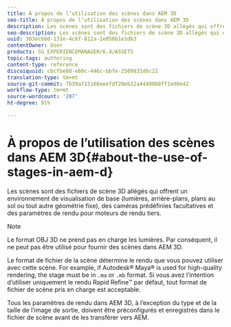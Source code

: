 ```yaml
---
title: À propos de l’utilisation des scènes dans AEM 3D
seo-title: À propos de l’utilisation des scènes dans AEM 3D
description: Les scènes sont des fichiers de scène 3D allégés qui offrent un environnement de visualisation de base (lumières, arrière-plans, plans au sol ou tout autre géométrie fixe), des caméras prédéfinies facultatives et des paramètres de rendu pour moteurs de rendu tiers.
seo-description: Les scènes sont des fichiers de scène 3D allégés qui offrent un environnement de visualisation de base (lumières, arrière-plans, plans au sol ou tout autre géométrie fixe), des caméras prédéfinies facultatives et des paramètres de rendu pour moteurs de rendu tiers.
uuid: 303ecbbd-131e-4c6f-812a-1e056b1e1d63
contentOwner: User
products: SG_EXPERIENCEMANAGER/6.4/ASSETS
topic-tags: authoring
content-type: reference
discoiquuid: cbcfbe88-e60c-446c-bbfe-2509831d6c22
translation-type: tm+mt
source-git-commit: 7b39a715166eeefdf20eb22a4449068ff1ed0e42
workflow-type: tm+mt
source-wordcount: '207'
ht-degree: 91%

---
```



# À propos de l’utilisation des scènes dans AEM 3D{#about-the-use-of-stages-in-aem-d}

Les scènes sont des fichiers de scène 3D allégés qui offrent un environnement de visualisation de base (lumières, arrière-plans, plans au sol ou tout autre géométrie fixe), des caméras prédéfinies facultatives et des paramètres de rendu pour moteurs de rendu tiers.

>[!NOTE]
>
>Le format OBJ 3D ne prend pas en charge les lumières. Par conséquent, il ne peut pas être utilisé pour fournir des scènes dans AEM 3D.

Le format de fichier de la scène détermine le rendu que vous pouvez utiliser avec cette scène. For example, if Autodesk® Maya® is used for high-quality rendering, the stage must be in `.ma` or `.mb` format. Si vous avez l’intention d’utiliser uniquement le rendu Rapid Refine™ par défaut, tout format de fichier de scène pris en charge est acceptable.

Tous les paramètres de rendu dans AEM 3D, à l’exception du type et de la taille de l’image de sortie, doivent être préconfigurés et enregistrés dans le fichier de scène avant de les transférer vers AEM.

